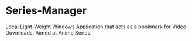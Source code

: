 # Series-Manager
Local Light-Weight Windows Application that acts as a bookmark for Video Downloads. Aimed at Anime Series.

